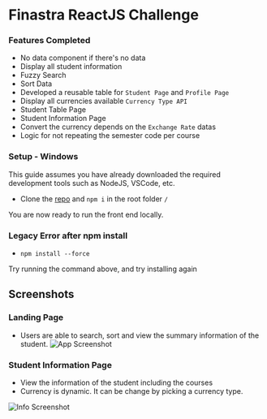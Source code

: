# Finastra ReactJS Challenge

### Features Completed

- No data component if there's no data
- Display all student information
- Fuzzy Search
- Sort Data
- Developed a reusable table for `Student Page` and `Profile Page`
- Display all currencies available `Currency Type API`
- Student Table Page
- Student Information Page
- Convert the currency depends on the `Exchange Rate` datas
- Logic for not repeating the semester code per course

### Setup - Windows

This guide assumes you have already downloaded the required development tools such as NodeJS, VSCode, etc.

- Clone the [repo](https://github.com/davebacayvc/finastra-reactjs-challenge.git) and `npm i` in the root folder `/`

You are now ready to run the front end locally.

### Legacy Error after npm install

- `npm install --force`

Try running the command above, and try installing again

## Screenshots

### Landing Page

- Users are able to search, sort and view the summary information of the student.
  ![App Screenshot](https://res.cloudinary.com/dv6kvjoed/image/upload/v1678547486/landing-page_sygwpu.png)

### Student Information Page

- View the information of the student including the courses
- Currency is dynamic. It can be change by picking a currency type.

![Info Screenshot](https://res.cloudinary.com/dv6kvjoed/image/upload/v1678547587/profile_fc15ra.png)
